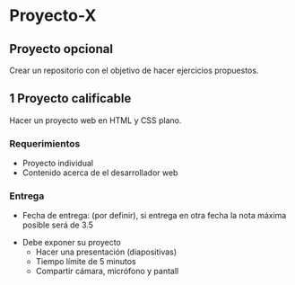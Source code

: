 # Proyecto-X

## Proyecto opcional

Crear un repositorio con el objetivo de hacer ejercicios propuestos.

## 1 Proyecto calificable

Hacer un proyecto web en HTML y CSS plano.

### Requerimientos

- Proyecto individual
- Contenido acerca de el desarrollador web

### Entrega

- Fecha de entrega: (por definir), si entrega en otra fecha la nota máxima posible será de 3.5

* Debe exponer su proyecto
  - Hacer una presentación (diapositivas)
  - Tiempo límite de 5 minutos
  - Compartir cámara, micrófono y pantall
